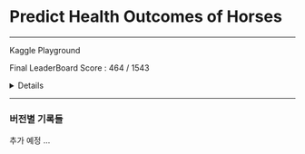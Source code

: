 # Predict Health Outcomes of Horses
---
Kaggle Playground  
  
Final LeaderBoard Score : 464 / 1543  

<details>
  <summery>실패 원인 분석</summery>

    
  이번 competition은 추가 데이터를 사용이 가능했다.  
  kaggle에서 제공한 train set과 추가 데이터를 합치면 data shape은 약 (1600, 30) 정도로 매우 작은 데이터라 할 수 있다.  
  최종적으로 우리가 제출한 코드는 다음과 같은 방법들을 사용해 stacking, voting을 시도하여 제출하였다.  
  
  1. JH - Label Encoder, KNN imputer, Standard Scaler, HistGB  
  2. SS - NN  
  3. YM - Target Encoder, KNN imputer, (xgb, hgb, lgbm) ensemble
     
  높은 성적을 받은 코드를 확인해보니 별다른 feature engineering을 요하지 않았다.  
  그리고 shakeup과 관련한 다른 유저의 comment를 확인해보니 데이터가 작은 경우 최대한 simple 모델을 사용하고, 별다른 feature engineering을 가하지 않는 것이 overfit을 줄이는 방법이라 했다.  
  추가로 그 분이 올린 내용은 다음과 같다.  
  
  1. Public Score보다 CV Score를 판단 지표로 삼아라.  
  2. 일관성을 갖고 도전하고 과적합을 조심하라. 합성 데이터는 잡음이 많고 과적합이 매우 쉽다.  
  3. 다양한 모델을 최종 제출물로 제출하여 shakeup의 위험을 방지합니다.  

  그리고 Error Analysis를 잘 해야겠다.
</details>

---
### 버전별 기록들
추가 예정 ...
